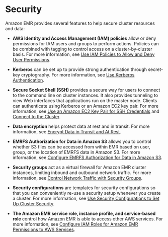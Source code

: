 # Security<a name="emr-security"></a>

Amazon EMR provides several features to help secure cluster resources and data:

+ **AWS Identity and Access Management \(IAM\) policies** allow or deny permissions for IAM users and groups to perform actions\. Policies can be combined with tagging to control access on a cluster\-by\-cluster basis\. For more information, see [Use IAM Policies to Allow and Deny User Permissions](emr-plan-access-iam.md)\.

+ **Kerberos** can be set up to provide strong authentication through secret\-key cryptography\. For more information, see [Use Kerberos Authentication](emr-kerberos.md)\.

+ **Secure Socket Shell \(SSH\)** provides a secure way for users to connect to the command line on cluster instances\. It also provides tunneling to view Web interfaces that applications run on the master node\. Clients can authenticate using Kerberos or an Amazon EC2 key pair\. For more information, see [Use an Amazon EC2 Key Pair for SSH Credentials](emr-plan-access-ssh.md) and [Connect to the Cluster](emr-connect-master-node.md)\.

+ **Data encryption** helps protect data at rest and in transit\. For more information, see [Encrypt Data in Transit and At Rest](emr-data-encryption.md)\.

+ **EMRFS Authorization for Data in Amazon S3** allows you to control whether S3 files can be accessed from within EMR based on user, group, or the location of EMRFS data in Amazon S3\. For more information, see [Configure EMRFS Authorization for Data in Amazon S3](emr-emrfs-authz.md)\.

+ **Security groups** act as a virtual firewall for Amazon EMR cluster instances, limiting inbound and outbound network traffic\. For more information, see [Control Network Traffic with Security Groups](emr-security-groups.md)\.

+ **Security configurations** are templates for security configurations so that you can conveniently re\-use a security setup whenever you create a cluster\. For more information, see [Use Security Configurations to Set Up Cluster Security](emr-security-configurations.md)\.

+ **The Amazon EMR service role, instance profile, and service\-based role** control how Amazon EMR is able to access other AWS services\. For more information, see [Configure IAM Roles for Amazon EMR Permissions to AWS Services](emr-iam-roles.md)\.